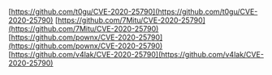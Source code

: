 [https://github.com/t0gu/CVE-2020-25790](https://github.com/t0gu/CVE-2020-25790)
[https://github.com/7Mitu/CVE-2020-25790](https://github.com/7Mitu/CVE-2020-25790)
[https://github.com/pownx/CVE-2020-25790](https://github.com/pownx/CVE-2020-25790)
[https://github.com/v4lak/CVE-2020-25790](https://github.com/v4lak/CVE-2020-25790)
